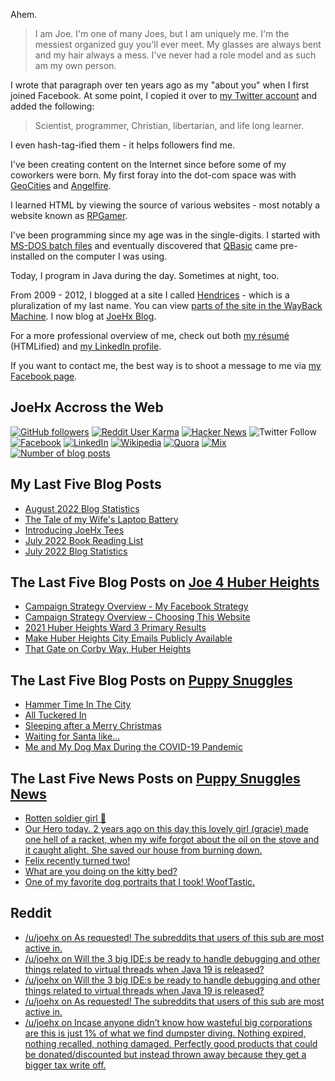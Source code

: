 Ahem.

> I am Joe. I'm one of many Joes, but I am uniquely me. I'm the messiest organized guy you'll ever meet. My glasses are always bent and my hair always a mess. I've never had a role model and as such am my own person.

I wrote that paragraph over ten years ago as my "about you" when I first joined Facebook. At some point, I copied it over to [my Twitter account](https://twitter.com/JoeHxBlog) and added the following:

> Scientist, programmer, Christian, libertarian, and life long learner.

I even hash-tag-ified them - it helps followers find me.

I've been creating content on the Internet since before some of my coworkers were born. My first foray into the dot-com space was with [GeoCities](https://en.wikipedia.org/wiki/Yahoo!_GeoCities) and [Angelfire](https://en.wikipedia.org/wiki/Angelfire).

I learned HTML by viewing the source of various websites - most notably a website known as [RPGamer](https://rpgamer.com/).

I've been programming since my age was in the single-digits. I started with [MS-DOS batch files](https://en.wikipedia.org/wiki/Batch_file) and eventually discovered that [QBasic](https://en.wikipedia.org/wiki/QBasic) came pre-installed on the computer I was using.

Today, I program in Java during the day. Sometimes at night, too.

From 2009 - 2012, I blogged at a site I called [Hendrices](https://www.facebook.com/Hendricescom/) - which is a pluralization of my last name. You can view [parts of the site in the WayBack Machine](https://web.archive.org/web/20090731115109/http://www.hendrices.com/). I now blog at [JoeHx Blog](https://www.joehxblog.com/).

For a more professional overview of me, check out both [my r&eacute;sum&eacute;](https://www.joehxblog.com/resume/) (HTMLified) and [my LinkedIn profile](https://www.linkedin.com/in/joehx/).

If you want to contact me, the best way is to shoot a message to me via [my Facebook page](https://www.facebook.com/JoeHxBlog/).

## JoeHx Accross the Web

[![GitHub followers](https://img.shields.io/github/followers/hendrixjoseph?label=GitHub&style=for-the-badge&logo=github)](https://github.com/hendrixjoseph)
[![Reddit User Karma](https://img.shields.io/reddit/user-karma/combined/joehx?label=Reddit&style=for-the-badge&logo=reddit)](https://www.reddit.com/user/joehx/)
[![Hacker News](https://img.shields.io/badge/dynamic/json?label=hacker+news&query=%24.karma&url=https%3A%2F%2Fhacker-news.firebaseio.com%2Fv0%2Fuser%2Fjoehx2.json&color=ff6600&style=for-the-badge&logo=y-combinator)](https://news.ycombinator.com/user?id=joehx2)
![Twitter Follow](https://img.shields.io/twitter/follow/JoeHxBlog?label=Twitter&style=for-the-badge&logo=twitter&color=1da1f2)
[![Facebook](https://img.shields.io/static/v1?label=FACEBOOK&message=137%20LIKES&color=3b5998&style=for-the-badge&logo=facebook)](https://www.facebook.com/JoeHxBlog)
[![LinkedIn](https://img.shields.io/static/v1?label=linkedin&message=193%20connections&color=2867b2&style=for-the-badge&logo=linkedin)](https://www.linkedin.com/in/joehx)
[![Wikipedia](https://img.shields.io/badge/dynamic/xml?label=wikipedia&query=%2F%2F%2A%5B%40id%3D%22general-stats%22%5D%2Fdiv%2Fdiv%2Fdiv%5B1%5D%2Ftable%2Ftbody%2Ftr%5B11%5D%2Ftd%5B2%5D%2Fstrong&suffix=%20edits&url=https%3A%2F%2Fxtools.wmflabs.org%2Fec%2Fen.wikipedia.org%2FHendrixjoseph&style=for-the-badge&logo=wikipedia&color=9f9f9f)](https://en.wikipedia.org/wiki/User:Hendrixjoseph)
[![Quora](https://img.shields.io/static/v1?label=quora&message=110%20followers&color=b92b27&style=for-the-badge&logo=quora&logoColor=b92b27)](https://www.quora.com/profile/Joseph-Hendrix)
[![Mix](https://img.shields.io/static/v1?label=mix&message=14k%20followers&color=ff8126&style=for-the-badge&logo=mix&logoColor=ff8126)](https://mix.com/joehx)
[![Number of blog posts](https://img.shields.io/endpoint?style=for-the-badge&url=https%3A%2F%2Fwww.joehxblog.com%2Fdata%2Fnumposts.json)](https://www.joehxblog.com/)

## My Last Five Blog Posts

<!-- JOEHXBLOG:START -->
- [August 2022 Blog Statistics](https://www.joehxblog.com/august-2022-blog-statistics/)
- [The Tale of my Wife&#39;s Laptop Battery](https://www.joehxblog.com/the-tale-of-my-wifes-laptop-battery/)
- [Introducing JoeHx Tees](https://www.joehxblog.com/introducing-joehx-tees/)
- [July 2022 Book Reading List](https://www.joehxblog.com/july-2022-book-reading-list/)
- [July 2022 Blog Statistics](https://www.joehxblog.com/july-2022-blog-statistics/)
<!-- JOEHXBLOG:END -->

## The Last Five Blog Posts on [Joe 4 Huber Heights](https://www.joe4huberheights.com/)

<!-- JOE4HUBERHEIGHTS:START -->
- [Campaign Strategy Overview - My Facebook Strategy](https://www.joe4huberheights.com/my-facebook-strategy/)
- [Campaign Strategy Overview - Choosing This Website](https://www.joe4huberheights.com/choosing-this-website/)
- [2021 Huber Heights Ward 3 Primary Results](https://www.joe4huberheights.com/2021-huber-heights-primary-results/)
- [Make Huber Heights City Emails Publicly Available](https://www.joe4huberheights.com/make-huber-heights-city-emails-publicly-available/)
- [That Gate on Corby Way, Huber Heights](https://www.joe4huberheights.com/that-gate-on-corby-way/)
<!-- JOE4HUBERHEIGHTS:END -->

## The Last Five Blog Posts on [Puppy Snuggles](https://www.puppy-snuggles.com/)

<!-- PUPPY-SNUGGLES:START -->
- [Hammer Time In The City](https://www.puppy-snuggles.com/blog/hammer-time-in-the-city/)
- [All Tuckered In](https://www.puppy-snuggles.com/blog/all-tuckered-in/)
- [Sleeping after a Merry Christmas](https://www.puppy-snuggles.com/blog/sleeping-after-a-merry-christmas/)
- [Waiting for Santa like...](https://www.puppy-snuggles.com/blog/waiting-for-santa-like/)
- [Me and My Dog Max During the COVID-19 Pandemic](https://www.puppy-snuggles.com/blog/me-and-my-dog-max-during-the-covid-19-pandemic/)
<!-- PUPPY-SNUGGLES:END -->

## The Last Five News Posts on [Puppy Snuggles News](https://news.puppy-snuggles.com/)

<!-- PUPPY-SNUGGLES-NEWS:START -->
- [Rotten soldier girl 💜](https://news.puppy-snuggles.com/20023860/rotten-soldier-girl)
- [Our Hero today. 2 years ago on this day this lovely girl &lpar;gracie&rpar; made one hell of a racket, when my wife forgot about the oil on the stove and it caught alight. She saved our house from burning down.](https://news.puppy-snuggles.com/14717982/our-hero-today-2-years-ago-on-this-day-this-lovely-girl-gracie-made-one-hell-of-a-racket-when-my-wife-forgot-about-the-oil-on-the-stove-and-it-caught-alight-she-saved-our-house-from-burning-down)
- [Felix recently turned two!](https://news.puppy-snuggles.com/10673709/felix-recently-turned-two)
- [What are you doing on the kitty bed?](https://news.puppy-snuggles.com/11407517/what-are-you-doing-on-the-kitty-bed)
- [One of my favorite dog portraits that I took! WoofTastic.](https://news.puppy-snuggles.com/12065838/one-of-my-favorite-dog-portraits-that-i-took-wooftastic)
<!-- PUPPY-SNUGGLES-NEWS:END -->

## Reddit

<!-- REDDIT:START -->
- [/u/joehx on As requested! The subreddits that users of this sub are most active in.](https://www.reddit.com/r/Frugal/comments/wl7cdg/as_requested_the_subreddits_that_users_of_this/ikepdvl/)
- [/u/joehx on Will the 3 big IDE:s be ready to handle debugging and other things related to virtual threads when Java 19 is released?](https://www.reddit.com/r/java/comments/wmkr1z/will_the_3_big_ides_be_ready_to_handle_debugging/ikep7wn/)
- [/u/joehx on Will the 3 big IDE:s be ready to handle debugging and other things related to virtual threads when Java 19 is released?](https://www.reddit.com/r/java/comments/wmkr1z/will_the_3_big_ides_be_ready_to_handle_debugging/ijzpkmn/)
- [/u/joehx on As requested! The subreddits that users of this sub are most active in.](https://www.reddit.com/r/Frugal/comments/wl7cdg/as_requested_the_subreddits_that_users_of_this/ijupmtt/)
- [/u/joehx on Incase anyone didn’t know how wasteful big corporations are this is just 1% of what we find dumpster diving. Nothing expired, nothing recalled, nothing damaged. Perfectly good products that could be donated/discounted but instead thrown away because they get a bigger tax write off.](https://www.reddit.com/r/ZeroWaste/comments/wje1ga/incase_anyone_didnt_know_how_wasteful_big/iji7x10/)
<!-- REDDIT:END -->
